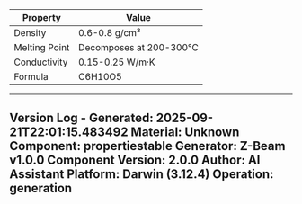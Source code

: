 | Property | Value |
|----------|-------|
| Density | 0.6-0.8 g/cm³ |
| Melting Point | Decomposes at 200-300°C |
| Conductivity | 0.15-0.25 W/m·K |
| Formula | C6H10O5 |


---
Version Log - Generated: 2025-09-21T22:01:15.483492
Material: Unknown
Component: propertiestable
Generator: Z-Beam v1.0.0
Component Version: 2.0.0
Author: AI Assistant
Platform: Darwin (3.12.4)
Operation: generation
---